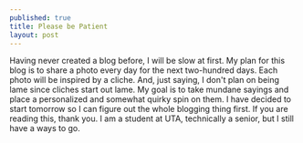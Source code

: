 ```yaml
---
published: true
title: Please be Patient
layout: post
---
```

Having never created a blog before, I will be slow at first. My plan for this blog is to share a photo every day for the next two-hundred days. Each photo will be inspired by a cliche. And, just saying, I don't plan on being lame since cliches start out lame. My goal is to take mundane sayings and place a personalized and somewhat quirky spin on them. I have decided to start tomorrow so I can figure out the whole blogging thing first. If you are reading this, thank you. I am a student at UTA, technically a senior, but I still have a ways to go.